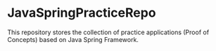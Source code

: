# JavaSpringPracticeRepo

This repository stores the collection of practice applications (Proof of Concepts) based on Java Spring Framework.
